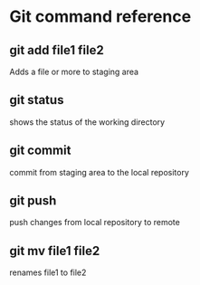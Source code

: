# Git command reference 

## git add file1 file2
Adds a file or more to staging area

## git status
shows the status of the working directory

## git commit
commit from staging area to the local repository

## git push
push changes from local repository to remote

## git mv file1 file2
renames file1 to file2
